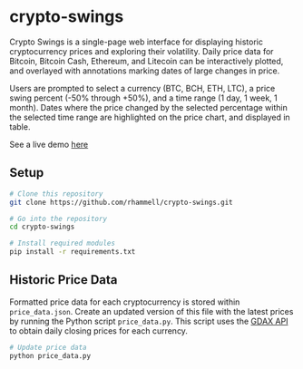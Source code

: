 # crypto-swings
Crypto Swings is a single-page web interface for displaying historic cryptocurrency prices and exploring their volatility. Daily price data for Bitcoin, Bitcoin Cash, Ethereum, and Litecoin can be interactively plotted, and overlayed with annotations marking dates of large changes in price.

Users are prompted to select a currency (BTC, BCH, ETH, LTC), a price swing percent (-50% through +50%), and a time range (1 day, 1 week, 1 month). Dates where the price changed by the selected percentage within the selected time range are highlighted on the price chart, and displayed in table.  

See a live demo [here](https://rhammell.github.io/crypto-swings/)

## Setup
```bash
# Clone this repository
git clone https://github.com/rhammell/crypto-swings.git

# Go into the repository
cd crypto-swings

# Install required modules
pip install -r requirements.txt
```

## Historic Price Data

Formatted price data for each cryptocurrency is stored within `price_data.json`. Create an updated version of this file with the latest prices by running the Python script `price_data.py`. This script uses the [GDAX API](https://docs.gdax.com/) to obtain daily closing prices for each currency.
```bash
# Update price data
python price_data.py 
```


